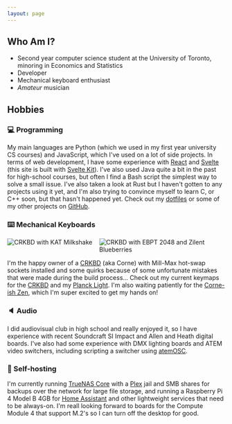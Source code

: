 ```yaml
---
layout: page
---
```


## Who Am I?

- Second year computer science student at the University of Toronto, minoring in Economics and Statistics
- Developer
- Mechanical keyboard enthusiast
- _Amateur_ musician

## Hobbies

### 💻 Programming

My main languages are Python (which we used in my first year university CS courses) and JavaScript, which I've used on a lot of side projects. In terms of web development, I have some experience with [React](https://reactjs.org/) and [Svelte](https://svelte.dev/) (this site is built with [Svelte Kit](https://kit.svelte.dev/)). I've also used Java quite a bit in the past for high-school courses, but often I find a Bash script the simplest way to solve a small issue. I've also taken a look at Rust but I haven't gotten to any projects using it yet, and I'm also trying to convince myself to learn C, or C++ soon, but that hasn't happened yet. Check out my [dotfiles](https://github.com/mtoohey31/dotfiles) or some of my other projects on [GitHub](https://github.com/mtoohey31).

### :keyboard: Mechanical Keyboards

<div style="display: flex; width: 100%;">
    <img src="/crkbd-kat-milkshake.jpg" alt="CRKBD with KAT Milkshake" style="max-width: calc(50% - 0.5rem); margin-right: 0.5rem;"/>
    <img src="/crkbd-epbt-2048-zilent-blueberries.jpg" alt="CRKBD with EBPT 2048 and Zilent Blueberries" style="max-width: calc(50% - 0.5rem); margin-left: 0.5rem;"/>
</div>

I'm the happy owner of a [CRKBD](https://github.com/foostan/crkbd) (aka Corne) with Mill-Max hot-swap sockets installed and some quirks because of some unfortunate mistakes that were made during the build process... Check out my current keymaps for the [CRKBD](https://github.com/mtoohey31/crkbd-keymap) and my [Planck Light](https://github.com/mtoohey31/planck-keymap). I'm also waiting patiently for the [Corne-ish Zen](https://lowprokb.ca/products/corne-ish-zen-2), which I'm super excited to get my hands on!

### :speaker: Audio

I did audiovisual club in high school and really enjoyed it, so I have experience with recent Soundcraft SI Impact and Allen and Heath digital boards. I've also had some experience with DMX lighting boards and ATEM video switchers, including scripting a switcher using [atemOSC](https://github.com/danielbuechele/atemOSC).

### :electric_plug: Self-hosting

I'm currently running [TrueNAS Core](https://www.truenas.com/) with a [Plex](https://www.plex.tv/) jail and SMB shares for backups over the network for large file storage, and running a Raspberry Pi 4 Model B 4GB for [Home Assistant](https://www.home-assistant.io/) and other lightweight services that need to be always-on. I'm reall looking forward to boards for the Compute Module 4 that support M.2's so I can turn off the desktop for good.
